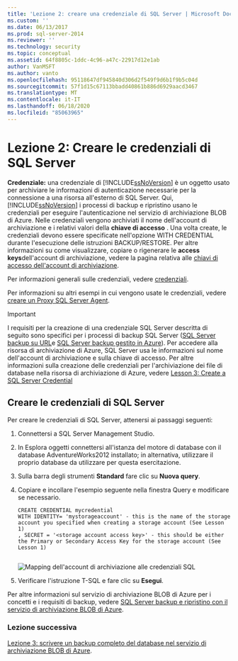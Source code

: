 ```yaml
---
title: 'Lezione 2: creare una credenziale di SQL Server | Microsoft Docs'
ms.custom: ''
ms.date: 06/13/2017
ms.prod: sql-server-2014
ms.reviewer: ''
ms.technology: security
ms.topic: conceptual
ms.assetid: 64f8805c-1ddc-4c96-a47c-22917d12e1ab
author: VanMSFT
ms.author: vanto
ms.openlocfilehash: 95118647df945840d306d2f549f9d6b1f9b5c04d
ms.sourcegitcommit: 57f1d15c67113bbadd40861b886d6929aacd3467
ms.translationtype: MT
ms.contentlocale: it-IT
ms.lasthandoff: 06/18/2020
ms.locfileid: "85063965"
---
```

# <a name="lesson-2-create-a-sql-server-credential"></a>Lezione 2: Creare le credenziali di SQL Server
  **Credenziale:** una credenziale di [!INCLUDE[ssNoVersion](../includes/ssnoversion-md.md)] è un oggetto usato per archiviare le informazioni di autenticazione necessarie per la connessione a una risorsa all'esterno di SQL Server.  Qui, [!INCLUDE[ssNoVersion](../includes/ssnoversion-md.md)] i processi di backup e ripristino usano le credenziali per eseguire l'autenticazione nel servizio di archiviazione BLOB di Azure. Nelle credenziali vengono archiviati il nome dell'account di archiviazione e i relativi valori della **chiave di accesso** . Una volta create, le credenziali devono essere specificate nell'opzione WITH CREDENTIAL durante l'esecuzione delle istruzioni BACKUP/RESTORE. Per altre informazioni su come visualizzare, copiare o rigenerare le **access keys**dell'account di archiviazione, vedere la pagina relativa alle [chiavi di accesso dell'account di archiviazione](https://msdn.microsoft.com/library/windowsazure/hh531566.aspx).  
  
 Per informazioni generali sulle credenziali, vedere [credenziali](../relational-databases/security/authentication-access/credentials-database-engine.md).  
  
 Per informazioni su altri esempi in cui vengono usate le credenziali, vedere [creare un Proxy SQL Server Agent](../ssms/agent/create-a-sql-server-agent-proxy.md).  
  
> [!IMPORTANT]  
>  I requisiti per la creazione di una credenziale SQL Server descritta di seguito sono specifici per i processi di backup SQL Server ([SQL Server backup su URL](../relational-databases/backup-restore/sql-server-backup-to-url.md)e [SQL Server backup gestito in Azure](../relational-databases/backup-restore/sql-server-managed-backup-to-microsoft-azure.md)). Per accedere alla risorsa di archiviazione di Azure, SQL Server usa le informazioni sul nome dell'account di archiviazione e sulla chiave di accesso.  Per altre informazioni sulla creazione delle credenziali per l'archiviazione dei file di database nella risorsa di archiviazione di Azure, vedere [Lesson 3: Create a SQL Server Credential](../relational-databases/lesson-2-create-a-sql-server-credential-using-a-shared-access-signature.md)  
  
## <a name="create-a-sql-server-credential"></a>Creare le credenziali di SQL Server  
 Per creare le credenziali di SQL Server, attenersi ai passaggi seguenti:  
  
1.  Connettersi a SQL Server Management Studio.  
  
2.  In Esplora oggetti connettersi all'istanza del motore di database con il database AdventureWorks2012 installato; in alternativa, utilizzare il proprio database da utilizzare per questa esercitazione.  
  
3.  Sulla barra degli strumenti **Standard** fare clic su **Nuova query**.  
  
4.  Copiare e incollare l'esempio seguente nella finestra Query e modificare se necessario.  
  
    ```  
    CREATE CREDENTIAL mycredential   
    WITH IDENTITY= 'mystorageaccount' - this is the name of the storage account you specified when creating a storage account (See Lesson 1)   
    , SECRET = '<storage account access key>' - this should be either the Primary or Secondary Access Key for the storage account (See Lesson 1)  
  
    ```  
  
     ![Mapping dell'account di archiviazione alle credenziali SQL](../../2014/tutorials/media/backuptocloud-storage-credential-mapping.gif "Mapping dell'account di archiviazione alle credenziali SQL")  
  
5.  Verificare l'istruzione T-SQL e fare clic su **Esegui**.  
  
 Per altre informazioni sul servizio di archiviazione BLOB di Azure per i concetti e i requisiti di backup, vedere [SQL Server backup e ripristino con il servizio di archiviazione BLOB di Azure](../relational-databases/backup-restore/sql-server-backup-and-restore-with-microsoft-azure-blob-storage-service.md).  
  
### <a name="next-lesson"></a>Lezione successiva  
 [Lezione 3: scrivere un backup completo del database nel servizio di archiviazione BLOB di Azure](../../2014/tutorials/lesson-3-write-a-full-database-backup-to-the-windows-azure-blob-storage-service.md).  
  
  
